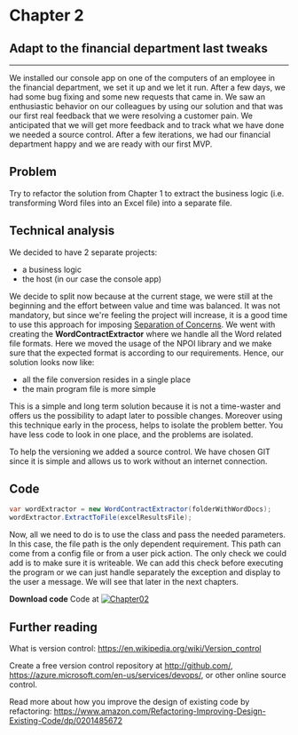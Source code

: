# Chapter 2
## Adapt to the financial department last tweaks

----
We installed our console app on one of the computers of an employee in the financial department, we set it up and we let it run. After a few days, we had some bug fixing and some new requests that came in. We saw an enthusiastic behavior on our colleagues by using our solution and that was our first real feedback that we were resolving a customer pain. We anticipated that we will get more feedback and to track what we have done we needed a source control. After a few iterations, we had our financial department happy and we are ready with our first MVP.

## Problem 
Try to refactor the solution from Chapter 1 to extract the business logic (i.e. transforming Word files into an Excel file) into a separate file.

## Technical analysis
We decided to have 2 separate projects:
- a business logic
- the host (in our case the console app)

We decide to split now because at the current stage, we were still at the beginning and the effort between value and time was balanced. It was not mandatory, but since we're feeling the project will increase, it is a good time to use this approach for imposing [Separation of Concerns](https://en.wikipedia.org/wiki/Separation_of_concerns).
We went with creating the **WordContractExtractor** where we handle all the Word related file formats. Here we moved the usage of the NPOI library and we make sure that the expected format is according to our requirements.
Hence, our solution looks now like:
- all the file conversion resides in a single place
- the main program file is more simple

This is a simple and long term solution because it is not a time-waster and offers us the possibility to adapt later to possible changes. Moreover using this technique early in the process, helps to isolate the problem better. You have less code to look in one place, and the problems are isolated. 

To help the versioning we added a source control. We have chosen GIT since it is simple and allows us to work without an internet connection.


## Code
```csharp
var wordExtractor = new WordContractExtractor(folderWithWordDocs);
wordExtractor.ExtractToFile(excelResultsFile);
```
Now, all we need to do is to use the class and pass the needed parameters. In this case, the file path is the only dependent requirement. This path can come from a config file or from a user pick action. The only check we could add is to make sure it is writeable. We can add this check before executing the program or we can just handle separately the exception and display to the user a message. We will see that later in the next chapters.

**Download code**
Code at [![Chapter02](https://ignatandrei.github.io/console_to_saas/Chapter02.svg)](https://ignatandrei.github.io/console_to_saas/sources/Chapter02.zip)


## Further reading

What is version control: https://en.wikipedia.org/wiki/Version_control

Create a free version control repository at http://github.com/, https://azure.microsoft.com/en-us/services/devops/, or other online source control.

Read more about how you improve the design of existing code by refactoring: https://www.amazon.com/Refactoring-Improving-Design-Existing-Code/dp/0201485672



